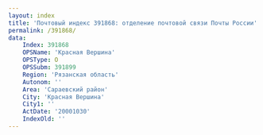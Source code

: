 ```yaml
---
layout: index
title: 'Почтовый индекс 391868: отделение почтовой связи Почты России'
permalink: /391868/
data:
    Index: 391868
    OPSName: 'Красная Вершина'
    OPSType: О
    OPSSubm: 391899
    Region: 'Рязанская область'
    Autonom: ''
    Area: 'Сараевский район'
    City: 'Красная Вершина'
    City1: ''
    ActDate: '20001030'
    IndexOld: ''
---
```

